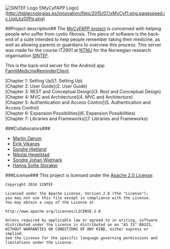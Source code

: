 ![SINTEF Logo](http://forskning.no/sites/forskning.no/files/SINTEF_hovedlogo_blaa_None.JPG)
![MyCyFAPP Logo] (http://tsbtecnologias.es/innovation/files/2015/07/xMyCyf1.png.pagespeed.ic.UoiLkzGfPq.png)


##Project description##
The [MyCyFAPP project](http://www.mycyfapp.eu/en/) is concerned with helping people who suffer from cystic fibrosis. This piece of software is the back-end of a suite intended to help people remember taking their medicine, as well as allowing parents or guardians to overview this process. This server was made for the course IT2901 at [NTNU](http://www.ntnu.no) for the Norwegian research organisation [SINTEF](http://www.sintef.no).

This is the back-end server for the Android app [FamiliMedicineReminderClient](https://github.com/SINTEF-SIT/familyMedicineReminderClient).

[Chapter 1: Setting Up](1. Setting Up)     
[Chapter 2: User Guide](2. User Guide)   
[Chapter 3: REST and Conceptual Design](3. Rest and Conceptual Design)   
[Chapter 4: MVC and Architecture](4. MVC and Architecture)   
[Chapter 5: Authentication and Access Control](5. Authentication and Access Control)   
[Chapter 6: Expansion Possibilities](6. Expansion Possibilities)   
[Chapter 7: Libraries and Frameworks](7. Libraries and Frameworks)   

###Collaborators###

* [Martin Dørum](https://github.com/martidor)
* [Eirik Vikanes](https://github.com/Snikanes)
* [Sondre Hjetland](https://github.com/Sondrehj)
* [Nikolai Hegelstad](https://github.com/hegelstad)
* [Sondre Johan Widmark](https://github.com/sondrew)
* [Hanna Sollie Storaker](https://github.com/hannasollie)
	
###License###
This project is licensed under the [Apache 2.0 License](http://www.apache.org/licenses/LICENSE-2.0):

    Copyright 2016 SINTEF

    Licensed under the Apache License, Version 2.0 (the "License");
    you may not use this file except in compliance with the License.
    You may obtain a copy of the License at

    http://www.apache.org/licenses/LICENSE-2.0

    Unless required by applicable law or agreed to in writing, software
    distributed under the License is distributed on an "AS IS" BASIS,
    WITHOUT WARRANTIES OR CONDITIONS OF ANY KIND, either express or implied. 
    See the License for the specific language governing permissions and
    limitations under the License.